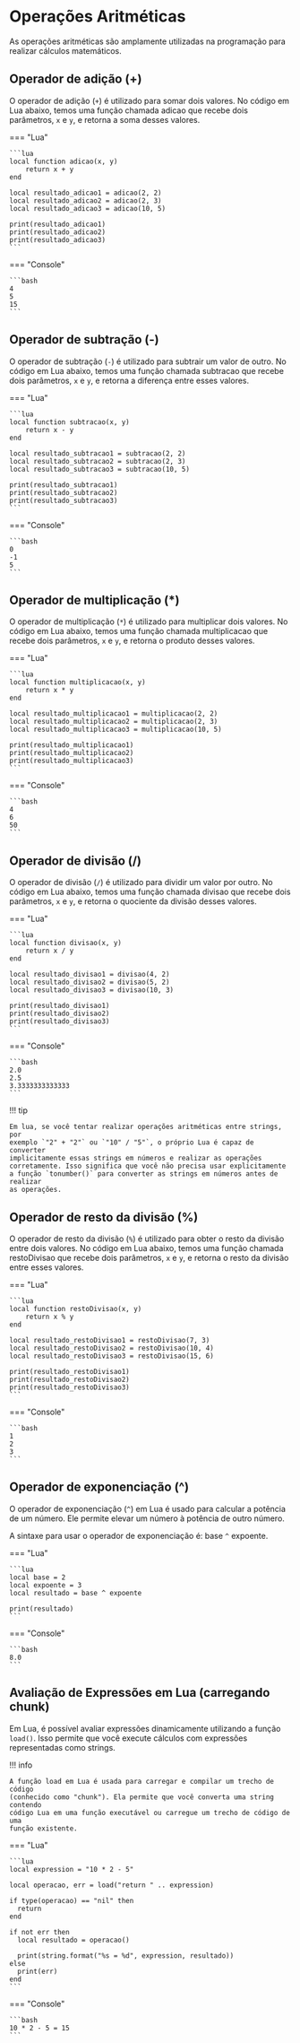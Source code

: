 # Operações Aritméticas

As operações aritméticas são amplamente utilizadas na programação para
realizar cálculos matemáticos.

## Operador de adição (+)

O operador de adição (`+`) é utilizado para somar dois valores. No
código em Lua abaixo, temos uma função chamada adicao que recebe dois
parâmetros, `x` e `y`, e retorna a soma desses valores.

=== "Lua"

    ```lua
    local function adicao(x, y)
        return x + y
    end

    local resultado_adicao1 = adicao(2, 2)
    local resultado_adicao2 = adicao(2, 3)
    local resultado_adicao3 = adicao(10, 5)

    print(resultado_adicao1)
    print(resultado_adicao2)
    print(resultado_adicao3)
    ```

=== "Console"

    ```bash
    4
    5
    15
    ```

## Operador de subtração (-)

O operador de subtração (`-`) é utilizado para subtrair um valor de outro. No
código em Lua abaixo, temos uma função chamada subtracao que recebe dois
parâmetros, `x` e `y`, e retorna a diferença entre esses valores.

=== "Lua"

    ```lua
    local function subtracao(x, y)
        return x - y
    end

    local resultado_subtracao1 = subtracao(2, 2)
    local resultado_subtracao2 = subtracao(2, 3)
    local resultado_subtracao3 = subtracao(10, 5)

    print(resultado_subtracao1)
    print(resultado_subtracao2)
    print(resultado_subtracao3)
    ```

=== "Console"

    ```bash
    0
    -1
    5
    ```

## Operador de multiplicação (\*)

O operador de multiplicação (`*`) é utilizado para multiplicar dois valores.
No código em Lua abaixo, temos uma função chamada multiplicacao que recebe
dois parâmetros, `x` e `y`, e retorna o produto desses valores.

=== "Lua"

    ```lua
    local function multiplicacao(x, y)
        return x * y
    end

    local resultado_multiplicacao1 = multiplicacao(2, 2)
    local resultado_multiplicacao2 = multiplicacao(2, 3)
    local resultado_multiplicacao3 = multiplicacao(10, 5)

    print(resultado_multiplicacao1)
    print(resultado_multiplicacao2)
    print(resultado_multiplicacao3)
    ```

=== "Console"

    ```bash
    4
    6
    50
    ```

## Operador de divisão (/)

O operador de divisão (`/`) é utilizado para dividir um valor por outro.
No código em Lua abaixo, temos uma função chamada divisao que recebe dois
parâmetros, `x` e `y`, e retorna o quociente da divisão desses valores.

=== "Lua"

    ```lua
    local function divisao(x, y)
        return x / y
    end

    local resultado_divisao1 = divisao(4, 2)
    local resultado_divisao2 = divisao(5, 2)
    local resultado_divisao3 = divisao(10, 3)

    print(resultado_divisao1)
    print(resultado_divisao2)
    print(resultado_divisao3)
    ```

=== "Console"

    ```bash
    2.0
    2.5
    3.3333333333333
    ```

!!! tip

    Em lua, se você tentar realizar operações aritméticas entre strings, por
    exemplo `"2" + "2"` ou `"10" / "5"`, o próprio Lua é capaz de converter
    implicitamente essas strings em números e realizar as operações
    corretamente. Isso significa que você não precisa usar explicitamente
    a função `tonumber()` para converter as strings em números antes de realizar
    as operações.

## Operador de resto da divisão (%)

O operador de resto da divisão (`%`) é utilizado para obter o resto da divisão
entre dois valores. No código em Lua abaixo, temos uma função chamada
restoDivisao que recebe dois parâmetros, `x` e `y`, e retorna o resto da divisão
entre esses valores.

=== "Lua"

    ```lua
    local function restoDivisao(x, y)
        return x % y
    end

    local resultado_restoDivisao1 = restoDivisao(7, 3)
    local resultado_restoDivisao2 = restoDivisao(10, 4)
    local resultado_restoDivisao3 = restoDivisao(15, 6)

    print(resultado_restoDivisao1)
    print(resultado_restoDivisao2)
    print(resultado_restoDivisao3)
    ```

=== "Console"

    ```bash
    1
    2
    3
    ```

## Operador de exponenciação (^)

O operador de exponenciação (`^`) em Lua é usado para calcular a potência de
um número. Ele permite elevar um número à potência de outro número.

A sintaxe para usar o operador de exponenciação é: base `^` expoente.

=== "Lua"

    ```lua
    local base = 2
    local expoente = 3
    local resultado = base ^ expoente

    print(resultado)
    ```

=== "Console"

    ```bash
    8.0
    ```

## Avaliação de Expressões em Lua (carregando chunk)

Em Lua, é possível avaliar expressões dinamicamente utilizando a função
`load()`.
Isso permite que você execute cálculos com expressões representadas como
strings.

!!! info

    A função load em Lua é usada para carregar e compilar um trecho de código
    (conhecido como "chunk"). Ela permite que você converta uma string contendo
    código Lua em uma função executável ou carregue um trecho de código de uma
    função existente.

=== "Lua"

    ```lua
    local expression = "10 * 2 - 5"

    local operacao, err = load("return " .. expression)

    if type(operacao) == "nil" then
      return
    end

    if not err then
      local resultado = operacao()

      print(string.format("%s = %d", expression, resultado))
    else
      print(err)
    end
    ```

=== "Console"

    ```bash
    10 * 2 - 5 = 15
    ```

